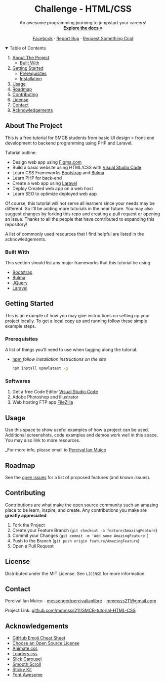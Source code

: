 <!-- PROJECT LOGO -->
<br />
<p align="center">
  <h1 align="center">Challenge - HTML/CSS</h1>

  <p align="center">
    An awesome programming journing to jumpstart your careers!
    <br />
    <a href="https://github.com/mmmsss211/SMCB-tutorial-HTML-CSS"><strong>Explore the docs »</strong></a>
    <br />
    <br />
    <a href="https://www.facebook.com/percivalianlibre/">Facebook</a>
    ·
    <a href="mailto: mmmsss211@gmail.com">Report Bug</a>
    ·
    <a href="mailto: mmmsss211@gmail.com">Request Something Cool</a>
  </p>
</p>



<!-- TABLE OF CONTENTS -->
<details open="open">
  <summary>Table of Contents</summary>
  <ol>
    <li>
      <a href="#about-the-project">About The Project</a>
      <ul>
        <li><a href="#built-with">Built With</a></li>
      </ul>
    </li>
    <li>
      <a href="#getting-started">Getting Started</a>
      <ul>
        <li><a href="#prerequisites">Prerequisites</a></li>
        <li><a href="#installation">Installation</a></li>
      </ul>
    </li>
    <li><a href="#usage">Usage</a></li>
    <li><a href="#roadmap">Roadmap</a></li>
    <li><a href="#contributing">Contributing</a></li>
    <li><a href="#license">License</a></li>
    <li><a href="#contact">Contact</a></li>
    <li><a href="#acknowledgements">Acknowledgements</a></li>
  </ol>
</details>



<!-- ABOUT THE PROJECT -->
## About The Project

This is a free tutorial for SMCB students from basic UI design > front-end development to backend programming using PHP and Laravel. 

Tutorial outline:
* Design web app using <a href="figma.com">Figma.com</a>
* Build a basic website using HTML/CSS with <a href="https://code.visualstudio.com/"> Visual Studio Code</a>
* Learn CSS Frameworks <a href="https://getbootstrap.com/"> Bootstrap</a> and <a href="https://bulma.io/"> Bulma</a> 
* Learn PHP for back-end
* Create a web app using <a href="https://laravel.com/"> Laravel</a>
* Deploy Created web app on a web host
* Learn SEO to optimize deployed web app

Of course, this tutorial will not serve all learners since your needs may be different. So I'll be adding more tutorials in the near future. You may also suggest changes by forking this repo and creating a pull request or opening an issue. Thanks to all the people that have contributed to expanding this repository!

A list of commonly used resources that I find helpful are listed in the acknowledgements.

### Built With

This section should list any major frameworks that this tutorial be using.
* [Bootstrap](https://getbootstrap.com)
* [Bulma](https://bulma.io)
* [JQuery](https://jquery.com)
* [Laravel](https://laravel.com)



<!-- GETTING STARTED -->
## Getting Started

This is an example of how you may give instructions on setting up your project locally.
To get a local copy up and running follow these simple example steps.

### Prerequisites

A list of things you'll need to use when tagging along the tutorial.
* [npm](https://www.npmjs.com) <i>follow installation instructions on the site</i>
  ```sh
  npm install npm@latest -g
  ```

### Softwares

1. Get a free Code Editor [Visual Studio Code](https://code.visualstudio.com/)
2. Adobe Photoshop and Illustrator
3. Web hosting FTP app [FileZilla](https://filezilla-project.org/)



<!-- USAGE EXAMPLES -->
## Usage

Use this space to show useful examples of how a project can be used. Additional screenshots, code examples and demos work well in this space. You may also link to more resources.

_For more info, please email to <a href="mailto: mmmsss211@gmail.com">Percival Ian Muico</a>



<!-- ROADMAP -->
## Roadmap

See the [open issues](https://github.com/mmmsss211/SMCB-tutorial-HTML-CSS/issues) for a list of proposed features (and known issues).



<!-- CONTRIBUTING -->
## Contributing

Contributions are what make the open source community such an amazing place to be learn, inspire, and create. Any contributions you make are **greatly appreciated**.

1. Fork the Project
2. Create your Feature Branch (`git checkout -b feature/AmazingFeature`)
3. Commit your Changes (`git commit -m 'Add some AmazingFeature'`)
4. Push to the Branch (`git push origin feature/AmazingFeature`)
5. Open a Pull Request



<!-- LICENSE -->
## License

Distributed under the MIT License. See `LICENSE` for more information.



<!-- CONTACT -->
## Contact

Percival Ian Muico - [messenger/percivalianlibre](m.me/percivalianlibre) - mmmsss211@gmail.com

Project Link: [github.com/mmmsss211/SMCB-tutorial-HTML-CSS](https://github.com/mmmsss211/SMCB-tutorial-HTML-CSS)



<!-- ACKNOWLEDGEMENTS -->
## Acknowledgements
* [GitHub Emoji Cheat Sheet](https://www.webpagefx.com/tools/emoji-cheat-sheet)
* [Choose an Open Source License](https://choosealicense.com)
* [Animate.css](https://daneden.github.io/animate.css)
* [Loaders.css](https://connoratherton.com/loaders)
* [Slick Carousel](https://kenwheeler.github.io/slick)
* [Smooth Scroll](https://github.com/cferdinandi/smooth-scroll)
* [Sticky Kit](http://leafo.net/sticky-kit)
* [Font Awesome](https://fontawesome.com)
